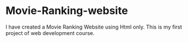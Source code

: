 # Movie-Ranking-website
I have created a Movie Ranking Website using Html only. This is my first project of web development course. 
